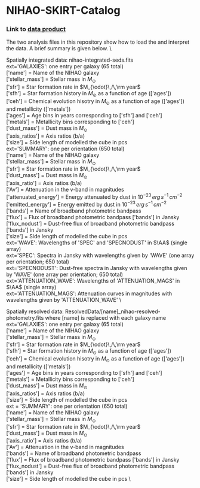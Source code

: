 # NIHAO-SKIRT-Catalog

### Link to [data product](https://drive.google.com/drive/folders/1eDouinsNBrEwPaQjvM7gVHa8kFe1rNGs?usp=share_link)

The two analysis files in this repository show how to load the and interpret the data. A brief summary is given below. \

Spatially integrated data: nihao-integrated-seds.fits \
  ext='GALAXIES': one entry per galaxy (65 total) \
    ['name'] = Name of the NIHAO galaxy \
    ['stellar_mass'] = Stellar mass in $M_{\odot}$ \
    ['sfr'] = Star formation rate in $M_{\odot}\,/\,\rm year$ \
    ['sfh'] = Star formation history in $M_{\odot}$ as a function of age (['ages']) \
    ['ceh'] = Chemical evolution hisotry in $M_{\odot}$ as a function of age (['ages']) and metallicity (['metals']) \
    ['ages'] = Age bins in years corresponding to ['sfh'] and ['ceh'] \
    ['metals'] = Metallicity bins corresponding to ['ceh'] \
    ['dust_mass'] = Dust mass in $M_{\odot}$ \
    ['axis_ratios'] = Axis ratios (b/a) \
    ['size'] = Side length of modelled the cube in pcs \
  ext='SUMMARY': one per orientation (650 total) \
    ['name'] = Name of the NIHAO galaxy \
    ['stellar_mass'] = Stellar mass in $M_{\odot}$ \
    ['sfr'] = Star formation rate in $M_{\odot}\,/\,\rm year$ \
    ['dust_mass'] = Dust mass in $M_{\odot}$ \
    ['axis_ratio'] = Axis ratios (b/a) \
    ['Av'] = Attenuation in the v-band in magnitudes \
    ['attenuated_energy'] = Energy attenuated by dust in $10^{-23}\,erg\,s^{-1}\,cm^{-2}$ \
    ['emitted_energy'] = Energy emitted by dust in $10^{-23}\,erg\,s^{-1}\,cm^{-2}$ \
    ['bands'] = Name of broadband photometric bandpass  \
    ['flux'] = Flux of broadband photometric bandpass ['bands'] in Jansky \
    ['flux_nodust'] = Dust-free flux of broadband photometric bandpass ['bands'] in Jansky \
    ['size'] = Side length of modelled the cube in pcs \
ext='WAVE': Wavelengths of 'SPEC' and 'SPECNODUST' in $\AA$ (single array) \
ext='SPEC': Spectra in Jansky with wavelengths given by 'WAVE' (one array per orientation; 650 total) \
ext='SPECNODUST': Dust-free spectra in Jansky with wavelengths given by 'WAVE' (one array per orientation; 650 total) \
ext='ATTENUATION_WAVE': Wavelengths of 'ATTENUATION_MAGS' in $\AA$ (single array) \
ext='ATTENUATION_MAGS': Attenuation curves in magnitudes with wavelengths given by 'ATTENUATION_WAVE' \
    
Spatially resolved data: ResolvedData/[name]_nihao-resolved-photometry.fits where [name] is replaced with each galaxy name \
  ext='GALAXIES': one entry per galaxy (65 total) \
    ['name'] = Name of the NIHAO galaxy \
    ['stellar_mass'] = Stellar mass in $M_{\odot}$ \
    ['sfr'] = Star formation rate in $M_{\odot}\,/\,\rm year$ \
    ['sfh'] = Star formation history in $M_{\odot}$ as a function of age (['ages']) \
    ['ceh'] = Chemical evolution hisotry in $M_{\odot}$ as a function of age (['ages']) and metallicity (['metals']) \
    ['ages'] = Age bins in years corresponding to ['sfh'] and ['ceh'] \
    ['metals'] = Metallicity bins corresponding to ['ceh'] \
    ['dust_mass'] = Dust mass in $M_{\odot}$ \
    ['axis_ratios'] = Axis ratios (b/a) \
    ['size'] = Side length of modelled the cube in pcs \
  ext = 'SUMMARY': one per orientation (650 total) \
    ['name'] = Name of the NIHAO galaxy \
    ['stellar_mass'] = Stellar mass in $M_{\odot}$ \
    ['sfr'] = Star formation rate in $M_{\odot}\,/\,\rm year$ \
    ['dust_mass'] = Dust mass in $M_{\odot}$ \
    ['axis_ratio'] = Axis ratios (b/a) \
    ['Av'] = Attenuation in the v-band in magnitudes \
    ['bands'] = Name of broadband photometric bandpass  \
    ['flux'] = Flux of broadband photometric bandpass ['bands'] in Jansky \
    ['flux_nodust'] = Dust-free flux of broadband photometric bandpass ['bands'] in Jansky \
    ['size'] = Side length of modelled the cube in pcs \
    
    
